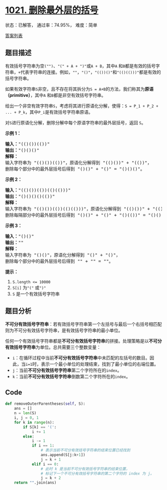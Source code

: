 # [1021. 删除最外层的括号](https://leetcode-cn.com/problems/remove-outermost-parentheses)

状态：已解答， 通过率：74.95%， 难度：简单

[答案列表](Solutions/answer_list.md)

## 题目描述
有效括号字符串为空`("")`、`"(" + A + ")"`或`A + B`，其中`A` 和`B`都是有效的括号字符串，`+`代表字符串的连接。例如，`""`，`"()"`，`"(())()"`和`"(()(()))"`都是有效的括号字符串。

如果有效字符串`S`非空，且不存在将其拆分为`S = A+B`的方法，我们称其为**原语（primitive）**，其中`A` 和`B`都是非空有效括号字符串。

给出一个非空有效字符串`S`，考虑将其进行原语化分解，使得：`S = P_1 + P_2 + ... + P_k`，其中`P_i`是有效括号字符串原语。

对`S`进行原语化分解，删除分解中每个原语字符串的最外层括号，返回 `S`。

**示例 1：**

<pre><strong>输入：</strong>&quot;(()())(())&quot;
<strong>输出：</strong>&quot;()()()&quot;
<strong>解释：
</strong>输入字符串为 &quot;(()())(())&quot;，原语化分解得到 &quot;(()())&quot; + &quot;(())&quot;，
删除每个部分中的最外层括号后得到 &quot;()()&quot; + &quot;()&quot; = &quot;()()()&quot;。</pre>

**示例 2：**

<pre><strong>输入：</strong>&quot;(()())(())(()(()))&quot;
<strong>输出：</strong>&quot;()()()()(())&quot;
<strong>解释：</strong>
输入字符串为 &quot;(()())(())(()(()))&quot;，原语化分解得到 &quot;(()())&quot; + &quot;(())&quot; + &quot;(()(()))&quot;，
删除每隔部分中的最外层括号后得到 &quot;()()&quot; + &quot;()&quot; + &quot;()(())&quot; = &quot;()()()()(())&quot;。
</pre>

**示例 3：**

<pre><strong>输入：</strong>&quot;()()&quot;
<strong>输出：</strong>&quot;&quot;
<strong>解释：</strong>
输入字符串为 &quot;()()&quot;，原语化分解得到 &quot;()&quot; + &quot;()&quot;，
删除每个部分中的最外层括号后得到 &quot;&quot; + &quot;&quot; = &quot;&quot;。
</pre>

**提示：**

1. `S.length <= 10000`
2. `S[i]` 为`"("` 或`")"`
3. `S` 是一个有效括号字符串



## 题目分析
**不可分有效括号字符串**：若有效括号字符串第一个左括号与最后一个右括号相匹配则为不可分有效括号字符串，是有效括号字符串的最小单位。

任何一个有效括号字符串都是**不可分有效括号字符串**的拼接。处理策略是以**不可分有效括号字符串**为单位。总共需要三个整数变量：
- `i`：在循环过程中当前**不可分有效括号字符串**中未匹配的左括号的数目。因此，当`i=1`时，表示一个最小单位的处理结束，找到了最小单位的右端位置。
- `j`：当前**不可分有效括号字符串**第二个字符所在的`index`。
- `k`：当前**不可分有效括号字符串**倒数第二个字符所在的`index`。



## Code
```python
def removeOuterParentheses(self, S):
    ans = []
    n = len(S)
    i, j = 0, 1
    for k in range(n):
        if S[k] == '(':
            i += 1
        else:
            i -= 1
            if i == 1:
                # 表示当前不可分有效括号字符串的结束位置已经找到
                ans.append(S[j:k+1])
                j = k + 1
            elif i == 0:
                # 此时 k 是当前不可分有效括号字符串的结束位置，
                # 标记下一个不可分有效括号字符串的第二个字符的 index 为 j。
                j = k + 2
    return "".join(ans)
```
